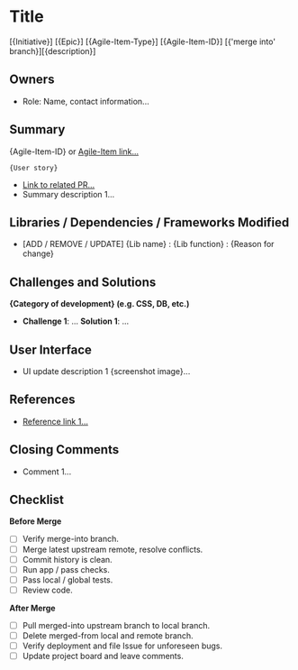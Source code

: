 [comment]: # "Remove this Title section and insert Title information in 
PR Title form field above"
# Title
[{Initiative}] [{Epic}] [{Agile-Item-Type}] [{Agile-Item-ID}] [{'merge into' branch}][{description}]

## Owners
- Role: Name, contact information...

## Summary
{Agile-Item-ID} or [Agile-Item link...]()
```
{User story}
```
- [Link to related PR...]()
- Summary description 1...

## Libraries / Dependencies / Frameworks Modified
- [ADD / REMOVE / UPDATE] {Lib name} : {Lib function} : {Reason for change}

## Challenges and Solutions
**{Category of development} (e.g. CSS, DB, etc.)**
- **Challenge 1**: ... **Solution 1**: ...

## User Interface
- UI update description 1 {screenshot image}...

## References
- [Reference link 1...]()

## Closing Comments
- Comment 1...

## Checklist
**Before Merge**
- [ ] Verify merge-into branch.
- [ ] Merge latest upstream remote, resolve conflicts.
- [ ] Commit history is clean.
- [ ] Run app / pass checks.
- [ ] Pass local / global tests.
- [ ] Review code.

**After Merge**
- [ ] Pull merged-into upstream branch to local branch.
- [ ] Delete merged-from local and remote branch.
- [ ] Verify deployment and file Issue for unforeseen bugs.
- [ ] Update project board and leave comments.